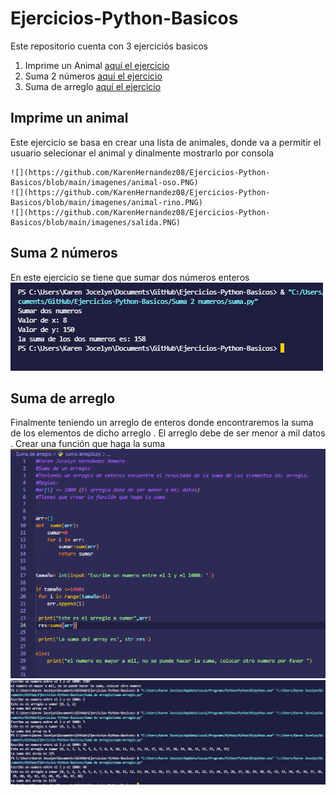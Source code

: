 # Ejercicios-Python-Basicos
 
 Este repositorio cuenta con 3 ejerciciós basicos 

   1. Imprime un Animal [aquí el ejercicio](https://github.com/KarenHernandez08/Ejercicios-Python-Basicos/tree/main/Animal)
   2. Suma 2 números [aquí el ejercicio](https://github.com/KarenHernandez08/Ejercicios-Python-Basicos/tree/main/Suma%202%20numeros)
   3. Suma de arreglo [aquí el ejercicio](https://github.com/KarenHernandez08/Ejercicios-Python-Basicos/tree/main/Suma%20de%20arreglo)


   ## Imprime un animal
   Este ejercicio se basa en crear una lista de animales, donde va a permitir el usuario selecionar el animal y dinalmente mostrarlo por consola
    
    ![](https://github.com/KarenHernandez08/Ejercicios-Python-Basicos/blob/main/imagenes/animal-oso.PNG)
    ![](https://github.com/KarenHernandez08/Ejercicios-Python-Basicos/blob/main/imagenes/animal-rino.PNG)
    ![](https://github.com/KarenHernandez08/Ejercicios-Python-Basicos/blob/main/imagenes/salida.PNG)

   ## Suma 2 números

   En este ejercicio se tiene que sumar dos números enteros
    ![](https://github.com/KarenHernandez08/Ejercicios-Python-Basicos/blob/main/imagenes/suma.PNG)

   ## Suma de arreglo
   Finalmente teniendo un arreglo de enteros donde encontraremos la suma de los elementos de dicho arreglo
    . El arreglo debe de ser menor a mil datos
    . Crear una función que haga la suma 
   ![](https://github.com/KarenHernandez08/Ejercicios-Python-Basicos/blob/main/imagenes/suma_arreglo.PNG)
    ![](https://github.com/KarenHernandez08/Ejercicios-Python-Basicos/blob/main/imagenes/salida_suma_arreglo.PNG)
